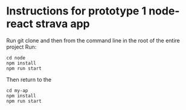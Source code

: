 # Instructions for prototype 1 node-react strava app

Run git clone and then from the command line in the root of the entire project
Run:
```
cd node
npm install
npm run start
```
Then return to the 

```
cd my-ap
npm install
npm run start
```
